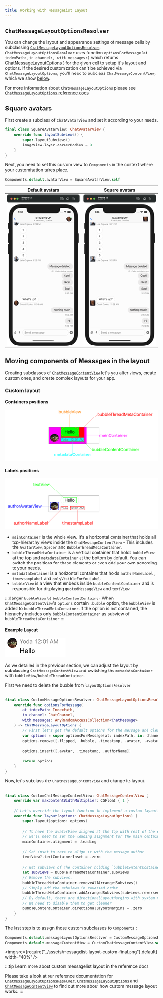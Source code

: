 ```yaml
---
title: Working with MessageList Layout
---
```


## `ChatMessageLayoutOptionsResolver`

You can change the layout and appearance settings of message cells by subclassing [`ChatMessageLayoutOptionsResolver`](../common-content/reference-docs/stream-chat-ui/chat-message-list/chat-message/chat-message-layout-options-resolver.md). 
`ChatMessageLayoutOptionsResolver` uses function `optionsForMessage(at indexPath:,in channel:, with messages:)` which returns [ChatMessageLayoutOptions](../common-content/reference-docs/stream-chat-ui/chat-message-list/chat-message/chat-message-layout-options.md) ) for the given cell to setup it's layout and options.
If the desired customization can't be achieved via `ChatMessageLayoutOptions`, you'll need to subclass `ChatMessageContentView`, which we show [below](#moving-components-of-messages-in-the-layout).

For more information about `ChatMessageLayoutOptions` please see  [`ChatMessageLayoutOptions` reference docs](../common-content/reference-docs/stream-chat-ui/chat-message-list/chat-message/chat-message-layout-options.md) 



## Square avatars

First create a subclass of `ChatAvatarView` and set it according to your needs. 

```swift
final class SquareAvatarView: ChatAvatarView {
    override func layoutSubviews() {
        super.layoutSubviews()
        imageView.layer.cornerRadius = 3
    }
}
``` 

Next, you need to set this custom view to `Components` in the context where your customisation takes place. 

```swift
Components.default.avatarView = SquareAvatarView.self
```

| Default avatars | Square avatars |
| ------------- | ------------- |
| ![Chat with default message alignment](../assets/message-layout-default.png)  | ![Chat with square avatart](../assets/message-layout-squared-avatar.png)  |

 
## Moving components of Messages in the layout

Creating subclasses of [`ChatMessageContentView`](../common-content/reference-docs/stream-chat-ui/chat-message-list/chat-message/chat-message-content-view.md) let's you alter views, create custom ones, and create complex layouts for your app.


###  Custom layout 

#### Containers positions

![ChatMessageContentView](../assets/messagelist-layout-annotation.png)

#### Labels positions

![ChatMessageContentView detailed components](../assets/messagelist-layout-detail-components-annotation.png)

- `mainContainer` is the whole view. It's a horizontal container that holds all top-hierarchy views inside the `ChatMessageContentView` - This includes the `AvatarView`, `Spacer` and `BubbleThreadMetaContainer`.
- `bubbleThreadMetaContainer` is a vertical container that holds `bubbleView` at the top and `metadataContainer` at the bottom by default. You can switch the positions for those elements or even add your own according to your needs.
- `metadataContainer` is a horizontal container that holds  `authorNameLabel` , `timestampLabel` and `onlyVisibleForYouLabel`. 
- `bubbleView`  is a view that embeds inside `bubbleContentContainer` and is responsible for displaying `quotedMessageView` and `textView`


:::danger `bubbleView` vs `bubbleContentContainer`
 When `ChatMessageContentView`'s `options` contain `.bubble` option, the `bubbleView` is added to `bubbleThreadMetaContainer`. If the option is not contained, the hierarchy includes only `bubbleContentContainer` as subview of `bubbleThreadMetaContainer`
:::

#### Example Layout

 ![](../assets/messagelist-layout-custom.png)

As we detailed in the previous section, we can adjust the layout by subclassing `ChatMessageContentView` and switching the `metadataContainer` with `bubbleView`/`bubbleThreadContainer`.  

First we need to delete the bubble from `layoutOptionsResolver`
```swift

final class CustomMessageOptionsResolver: ChatMessageLayoutOptionsResolver {
    override func optionsForMessage(
        at indexPath: IndexPath,
        in channel: ChatChannel,
        with messages: AnyRandomAccessCollection<ChatMessage>
    ) -> ChatMessageLayoutOptions {
        // First let's get the default options for the message and clean them up.
        var options = super.optionsForMessage(at: indexPath, in: channel, with: messages)
        options.remove([.flipped, .bubble, .timestamp, .avatar, .avatarSizePadding, .authorName, .threadInfo, .reactions])

        options.insert([.avatar, .timestamp, .authorName])
        
        return options
    }
}
```

Now, let's subclass the  `ChatMessageContentView`  and change its layout. 

```swift 

final class CustomChatMessageContentView: ChatMessageContentView {
    override var maxContentWidthMultiplier: CGFloat { 1 }

    // Let's override the layout function to implement a custom layout:
    override func layout(options: ChatMessageLayoutOptions) {
        super.layout(options: options)

        // To have the avatarView aligned at the top with rest of the elements,
        // we'll need to set the leading alignment for the main container `mainContainer`.
        mainContainer.alignment = .leading
        
        // Set inset to zero to align it with the message author
        textView?.textContainerInset = .zero 
        
        // Get subviews of the container holding `bubbleContentContainer` when we disabled `.bubble` option.
        let subviews = bubbleThreadMetaContainer.subviews
        // Remove the subviews.
        bubbleThreadMetaContainer.removeAllArrangedSubviews()
        // Simply add the subviews in reversed order
        bubbleThreadMetaContainer.addArrangedSubviews(subviews.reversed())
        // By default, there are directionalLayoutMargins with system value because of the bubble border option.
        // We need to disable them to get cleaner 
        bubbleContentContainer.directionalLayoutMargins = .zero
    }
}

```

The last step is to assign those custom subclasses to `Components` :

```swift
Components.default.messageLayoutOptionsResolver = CustomMessageOptionsResolver()
Components.default.messageContentView = CustomChatMessageContentView.self // Make sure to assign type instead of instance.
```

<img src={require("../assets/messagelist-layout-custom-final.png").default} width="40%" />

:::tip Learn more about custom messagelist layout in the reference docs

Please take a look at our reference documentation for [`ChatMessageLayoutOptionsResolver`](../common-content/reference-docs/stream-chat-ui/chat-message-list/chat-message/chat-message-layout-options-resolver.md),  [`ChatMessageLayoutOptions`](../common-content/reference-docs/stream-chat-ui/chat-message-list/chat-message/chat-message-layout-options.md) and [`ChatMessageContentView`](../common-content/reference-docs/stream-chat-ui/chat-message-list/chat-message/chat-message-content-view.md) to find out more about how custom message layout works.
:::

